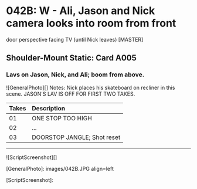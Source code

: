 # 042B: W - Ali, Jason and Nick camera looks into room from frontdoor perspective facing TV (until Nick leaves) [MASTER]

## Shoulder-Mount Static: Card A005

### Lavs on Jason, Nick, and Ali; boom from above.

![GeneralPhoto][]
Notes: Nick places his skateboard on recliner in this scene. JASON'S LAV IS OFF FOR FIRST TWO TAKES.

| Takes | Description |
|:---|:----|
| 01 | ONE STOP TOO HIGH |
| 02 | ... |
| 03 | DOORSTOP JANGLE; Shot reset |

----

![ScriptScreenshot][]


[GeneralPhoto]:  images/042B.JPG align=left

[ScriptScreenshot]: 